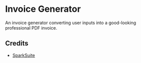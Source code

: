 # Invoice Generator

An invoice generator converting user inputs into a good-looking professional PDF invoice.

## Credits

- [SparkSuite](https://github.com/sparksuite/simple-html-invoice-template)
